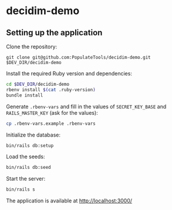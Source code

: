# decidim-demo

## Setting up the application

Clone the repository:

```
git clone git@github.com:PopulateTools/decidim-demo.git $DEV_DIR/decidim-demo
```

Install the required Ruby version and dependencies:

```bash
cd $DEV_DIR/decidim-demo
rbenv install $(cat .ruby-version)
bundle install
```

Generate `.rbenv-vars` and fill in the values of `SECRET_KEY_BASE` and `RAILS_MASTER_KEY` (ask for the values):

```bash
cp .rbenv-vars.example .rbenv-vars
```

Initialize the database:

```bash
bin/rails db:setup
```

Load the seeds:

```bash
bin/rails db:seed
```

Start the server:

```bash
bin/rails s
```

The application is available at [http://localhost:3000/](http://localhost:3000/)
